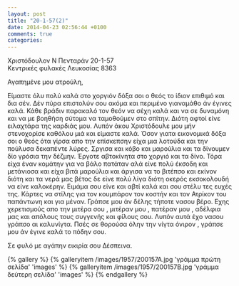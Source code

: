 ```yaml
---
layout: post
title: "20-1-57(2)"
date: 2014-04-23 02:56:44 +0100
comments: true
categories: 
---
```


Χριστόδουλον Ν Πενταράν 20-1-57<br/>
Κεντρικές φυλακές Λευκοσίας 8363

Αγαπημένε μου ατρούλη,

Είμαστε όλυ πολύ καλά στο χοργιόν δόξα σοι ο θεός το ίδιον επιθιμό και δια σέν. Δέν πύρα επιστολύν σου ακόμα και περιμένο γιαναμάθο άν έγινες καλά. Κάθε βράδιν παρακαλό τον θεόν να σέχη καλά και να σε δυναμόνη και να με βοηθήση σύτομα να ταμοθούμεν στο σπίτην. Διότη αφτοί είνε ειλαχτάρα της καρδιάς μου. Λυπόν άκου Χριστόδουλε μου μήν στενοχορίσε καθόλου μιά και είμαστε καλά.
Όσον γιατα εικονομικά δόξα σοι ο θεός ότα γίρσα απο την επίσκεπσην είχα μια λοτούδα και την πούλυσα δεκαπέντε λύρες.  ́Σργισα και κόβο και μαρούλια και τα δίνουμεν δίο γρόσια την δέζμην. Έργοτε αβτοκίνητα στο χοργιό και τα δίνο. Τόρα είχα έναν κομάτην για να βάλο πατάταν αλά είνε πολύ έκσοδη και μετάνιοσα και είχα βιτά μαρούλια και άργισα να το βιτέπσο και εκίνον διότη και τα νερά μας βέτος δε είνε πολύ λίγα διότη οκερός εκσοκολουδή να είνε καλοκέρην. Ειμάμα σου είνε και αβτί καλά και σου στέλυ τες ευχές της. Κάρτες να στίλης για τον κουμπάρον τον κοστήν και τον Ατρίκον του παπάντωνη και για μέναν. Γράπσε μου άν δέλης τήποτε νασου βέρο.  ́Εχης χερετισμούς απο την μιτέρα σου , μιτέραν μου , πατέραν μου , αδέλφια μας και απόλους τους συγγενής και φίλους σου. Λυπόν αυτά έχο νασου γράπσο αι καλυνίγτα. Πσές σε θορούσα όλην την νίγτα όνιρον , γράπσε μου άν έγινε καλά το πόδην σου.

Σε φυλό με αγάπην εικιρία σου Δέσπεινα.

{% gallery %}
  {% galleryitem /images/1957/200157A.jpg 'γράμμα πρώτη σελίδα' 'images' %}
  {% galleryitem /images/1957/200157B.jpg 'γράμμα δεύτερη σελίδα' 'images' %}
{% endgallery %}
